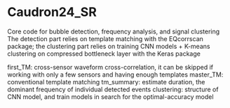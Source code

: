 # Caudron24_SR
Core code for bubble detection, frequency analysis, and signal clustering
The detection part relies on template matching with the EQcorrscan package; the clustering part relies on training CNN models + K-means clustering on compressed bottleneck layer with the Keras package

first_TM: cross-sensor waveform cross-correlation, it can be skipped if working with only a few sensors and having enough templates
master_TM: conventional template matching
tm_summary: estimate duration, the dominant frequency of individual detected events
clustering: structure of CNN model, and train models in search for the optimal-accuracy model
